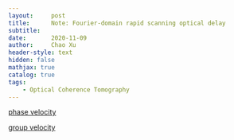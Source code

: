 ```yaml
---
layout:     post
title:      Note: Fourier-domain rapid scanning optical delay
subtitle:   
date:       2020-11-09
author:     Chao Xu
header-style: text
hidden: false
mathjax: true 
catalog: true
tags:
    - Optical Coherence Tomography
---
```


[phase velocity](https://en.wikipedia.org/wiki/Phase_velocity)

[group velocity](https://en.wikipedia.org/wiki/Group_velocity)
